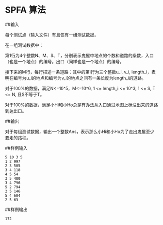 # SPFA 算法

##输入

每个测试点（输入文件）有且仅有一组测试数据。

在一组测试数据中：

第1行为4个整数N、M、S、T，分别表示鬼屋中地点的个数和道路的条数，入口（也是一个地点）的编号，出口（同样也是一个地点）的编号。

接下来的M行，每行描述一条道路：其中的第i行为三个整数u_i, v_i, length_i，表明在编号为u_i的地点和编号为v_i的地点之间有一条长度为length_i的道路。

对于100%的数据，满足N<=10^5，M<=10^6, 1 <= length_i <= 10^3, 1 <= S, T <= N, 且S不等于T。

对于100%的数据，满足小Hi和小Ho总是有办法从入口通过地图上标注出来的道路到达出口。

##输出

对于每组测试数据，输出一个整数Ans，表示那么小Hi和小Ho为了走出鬼屋至少要走的路程。


##样例输入

    5 10 3 5
    1 2 997
    2 3 505
    3 4 118
    4 5 54
    3 5 480
    3 4 796
    5 2 794
    2 5 146
    5 4 604
    2 5 63

##样例输出

    172

